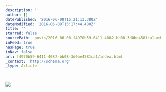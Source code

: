 ```yaml
---
description: ''
author: []
datePublished: '2016-06-08T15:21:13.380Z'
dateModified: '2016-06-08T15:17:44.480Z'
title: ''
starred: false
sourcePath: _posts/2016-06-08-f4970b59-6411-4082-bb08-3d0be4581ca1.md
inFeed: true
hasPage: true
inNav: false
url: f4970b59-6411-4082-bb08-3d0be4581ca1/index.html
_context: 'http://schema.org'
_type: Article

---
```

![](https://the-grid-user-content.s3-us-west-2.amazonaws.com/6e691f59-a1fd-4b32-910b-ac812e3098f1.jpg)